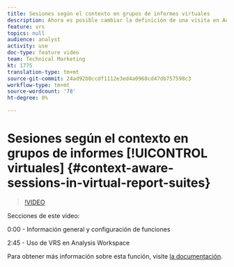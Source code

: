 ```yaml
---
title: Sesiones según el contexto en grupos de informes virtuales
description: Ahora es posible cambiar la definición de una visita en Adobe Analytics de forma no destructiva mediante un grupo de informes virtuales. Le mostramos cómo hacerlo y las diferentes opciones disponibles.
feature: vrs
topics: null
audience: analyst
activity: use
doc-type: feature video
team: Technical Marketing
kt: 1775
translation-type: tm+mt
source-git-commit: 24ad92b0ccdf1112e3ed4a0968cd47db757598c3
workflow-type: tm+mt
source-wordcount: '78'
ht-degree: 0%

---
```



# Sesiones según el contexto en grupos de informes [!UICONTROL virtuales] {#context-aware-sessions-in-virtual-report-suites}

>[!VIDEO](https://video.tv.adobe.com/v/23545/?quality=12)

Secciones de este vídeo:

0:00 - Información general y configuración de funciones

2:45 - Uso de VRS en Analysis Workspace

Para obtener más información sobre esta función, visite [la documentación](https://marketing.adobe.com/resources/help/en_US/reference/vrs-mobile-visit-processing.html).
